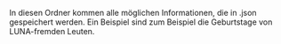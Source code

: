 In diesen Ordner kommen alle möglichen Informationen, die in .json gespeichert werden. Ein Beispiel sind zum Beispiel
die Geburtstage von LUNA-fremden Leuten.